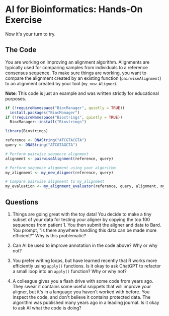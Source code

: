 

# AI for Bioinformatics: Hands-On Exercise

Now it's your turn to try. 

## The Code

You are working on improving an alignment algorithm. Alignments are typically used for comparing samples from individuals to a reference consensus sequence. To make sure things are working, you want to compare the alignment created by an existing function (`pairwiseAlignment`) to an alignment created by your tool (`my_new_Aligner`).

**Note**: This code is just an example and was written strictly for educational purposes.


``` r
if (!requireNamespace("BiocManager", quietly = TRUE))
  install.packages("BiocManager")
if (!requireNamespace("Biostrings", quietly = TRUE))
  BiocManager::install("Biostrings")

library(Biostrings)

reference <- DNAString("ATCGTACGTA")
query <- DNAString("ATCGTAGCTA")

# Perform pairwise sequence alignment
alignment <- pairwiseAlignment(reference, query)

# Perform sequence alignment using your algorithm
my_alignment <- my_new_Aligner(reference, query)

# Compare pairwise alignment to my_alignment
my_evaluation <- my_alignment_evaluator(reference, query, alignment, my_alignment)
```

## Questions

1. Things are going great with the toy data! You decide to make a tiny subset of your data for testing your aligner by copying the top 100 sequences from patient 1. You then submit the aligner and data to Bard. You prompt, "is there anywhere handling this data can be made more efficient?" Why is this problematic?

2. Can AI be used to improve annotation in the code above? Why or why not?

3. You prefer writing loops, but have learned recently that R works more efficiently using `apply()` functions. Is it okay to ask ChatGPT to refactor a small loop into an `apply()` function? Why or why not? 

4. A colleague gives you a flash drive with some code from years ago. They swear it contains some useful snippets that will improve your aligner, but it's in a language you haven't worked with before. You inspect the code, and don't believe it contains protected data. The algorithm was published many years ago in a leading journal. Is it okay to ask AI what the code is doing?

